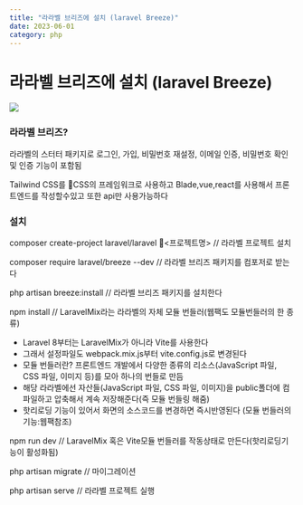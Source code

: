 ```yaml
---
title: "라라벨 브리즈에 설치 (laravel Breeze)"
date: 2023-06-01
category: php
---
```


# 라라벨 브리즈에 설치 (laravel Breeze)

![](/storage/20230604225809196985.jpg)

### 라라벨 브리즈?

라라벨의 스터터 패키지로 로그인, 가입, 비밀번호 재설정, 이메일 인증, 비밀번호 확인및 인증 기능이 포함됨

Tailwind CSS를 CSS의 프레임워크로 사용하고 Blade,vue,react를 사용해서 프론트엔드를 작성할수있고 또한 api만 사용가능하다

### 설치

composer create-project laravel/laravel <프로젝트명> // 라라벨 프로젝트 설치

composer require laravel/breeze --dev // 라라벨 브리즈 패키지를 컴포저로 받는다

php artisan breeze:install // 라라벨 브리즈 패키지를 설치한다

npm install // LaravelMix라는 라라벨의 자체 모듈 번들러(웹팩도 모듈번들러의 한 종류)

* Laravel 8부터는 LaravelMix가 아니라 Vite를 사용한다
* 그래서 설정파일도 webpack.mix.js부터 vite.config.js로 변경된다
* 모듈 번들러란? 프론트엔드 개발에서 다양한 종류의 리소스(JavaScript 파일, CSS 파일, 이미지 등)를 모아 하나의 번들로 만듬
* 해당 라라벨에선 자산들(JavaScript 파일, CSS 파일, 이미지)을 public폴더에 컴파일하고 압축해서 계속 저장해준다(즉 모듈 번들링 해줌)
* 핫리로딩 기능이 있어서 화면의 소스코드를 변경하면 즉시반영된다 (모듈 번들러의 기능:웹팩참조)

npm run dev // LaravelMix 혹은 Vite모듈 번들러를 작동상태로 만든다(핫리로딩기능이 활성화됨)

php artisan migrate // 마이그레이션

php artisan serve // 라라벨 프로젝트 실행
